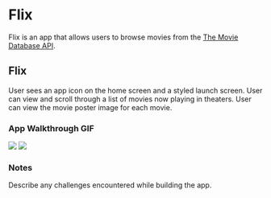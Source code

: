 # Flix

Flix is an app that allows users to browse movies from the [The Movie Database API](http://docs.themoviedb.apiary.io/#).

## Flix

User sees an app icon on the home screen and a styled launch screen.
User can view and scroll through a list of movies now playing in theaters.
User can view the movie poster image for each movie.


### App Walkthrough GIF
![](ezgif.com-video-to-gif.gif)
![](http://i.imgur.com/3WqDdVHh.gif)

### Notes
Describe any challenges encountered while building the app.
